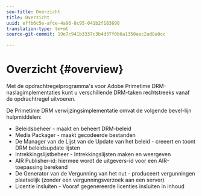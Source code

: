 ```yaml
---
seo-title: Overzicht
title: Overzicht
uuid: effb6c5e-afce-4a96-8c95-041b2f183690
translation-type: tm+mt
source-git-commit: 19e7c941b3337c3b4d37f0b6a1350aac2ad8a0cc

---
```



# Overzicht {#overview}

Met de opdrachtregelprogramma&#39;s voor Adobe Primetime DRM-naslagimplementaties kunt u verschillende DRM-taken rechtstreeks vanaf de opdrachtregel uitvoeren.

De Primetime DRM verwijzingsimplementatie omvat de volgende bevel-lijn hulpmiddelen:

* Beleidsbeheer - maakt en beheert DRM-beleid
* Media Packager - maakt gecodeerde bestanden
* De Manager van de Lijst van de Update van het beleid - creeert en toont DRM beleidsupdate lijsten
* Intrekkingslijstbeheer - Intrekkingslijsten maken en weergeven
* AIR Publisher-id: hiermee wordt de uitgevers-id voor een AIR-toepassing berekend
* De Generator van de Vergunning van het nut - produceert vergunningen plaatselijk (zonder een vergunningsverzoek aan een server)
* Licentie insluiten - Vooraf gegenereerde licenties insluiten in inhoud